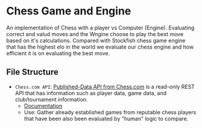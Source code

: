 # Chess Game and Engine
An implementation of Chess with a player vs Computer (Engine). 
Evaluating correct and valud moves and the Wngine choose to play the best move based on it's calculations. Compared with Stockfish chess game engine that has the highest elo in the world we evaluate our chess engine and how efficient it is on evaluating the best move.



## File Structure 
- `Chess.com API`: [Published-Data API from Chess.com](https://www.chess.com/news/view/published-data-api#pubapi-general) is a read-only REST API that has information such as player data, game data, and club/tournament information. 
    - [Documentation](https://chesscom.readthedocs.io/en/latest/)
    - Use: Gather already established games from reputable chess players that have been also been evaluated by "human" logic to compare.
